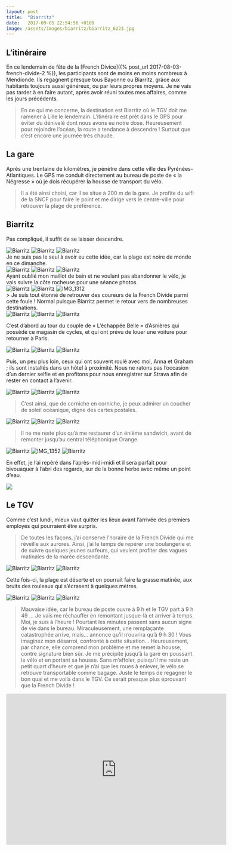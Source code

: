 ```yaml
---
layout: post
title:  "Biarritz"
date:   2017-09-05 22:54:56 +0100
image: /assets/images/biarritz/biarritz_6223.jpg
---
```

## L’itinéraire
En ce lendemain de fête de la [French Divice]({% post_url 2017-08-03-french-divide-2 %}), les participants sont de moins en moins nombreux à Mendionde.
Ils regagnent presque tous Bayonne ou Biarritz, grâce aux habitants toujours aussi généreux, ou par leurs propres moyens.
Je ne vais pas tarder à en faire autant, après avoir réuni toutes mes affaires, comme les jours précédents.
> En ce qui me concerne, la destination est Biarritz où le TGV doit me ramener à Lille le lendemain.
L’itinéraire est prêt dans le GPS pour éviter du dénivelé dont nous avons eu notre dose.
Heureusement pour rejoindre l’océan, la route a tendance à descendre !
Surtout que c’est encore une journée très chaude.

## La gare
Après une trentaine de kilomètres, je pénètre dans cette ville des Pyrénées-Atlantiques.
Le GPS me conduit directement au bureau de poste de « la Négresse » où je dois récupérer la housse de transport du vélo.
> Il a été ainsi choisi, car il se situe à 200 m de la gare.
Je profite du wifi de la SNCF pour faire le point et me dirige vers le centre-ville pour retrouver la plage de préférence.

## Biarritz
Pas compliqué, il suffit de se laisser descendre.
<div class="gallery-box">
  <div class="gallery">
<img src="/assets/images/biarritz/biarritz_6229.jpg" title="Grande Plage" alt="Biarritz" >
<img src="/assets/images/biarritz/biarritz_6230.jpg" title="" alt="Biarritz" >
<img src="/assets/images/biarritz/biarritz_6231.jpg" title="marée basse ..." alt="Biarritz" >
</div>
</div>
Je ne suis pas le seul à avoir eu cette idée, car la plage est noire de monde en ce dimanche.
<div class="gallery-box">
  <div class="gallery">
<img src="/assets/images/biarritz/biarritz_6232.jpg" title="" alt="Biarritz" >
<img src="/assets/images/biarritz/biarritz_6233.jpg" title="" alt="Biarritz" >
<img src="/assets/images/biarritz/biarritz_6234.jpg" title="" alt="Biarritz" >
</div>
</div>
Ayant oublié mon maillot de bain et ne voulant pas abandonner le vélo, je vais suivre la côte rocheuse pour une séance photos.
<div class="gallery-box">
  <div class="gallery">
<img src="/assets/images/biarritz/biarritz_6236.jpg" title="Vieux Port" alt="Biarritz" >
<img src="/assets/images/biarritz/biarritz_6237.jpg" title="" alt="Biarritz" >
<img src="/assets/images/biarritz/biarritz_6238.jpg" title="" alt="IMG_1312" >
</div>
</div>
> Je suis tout étonné de retrouver des coureurs de la French Divide parmi cette foule !
Normal puisque Biarritz permet le retour vers de nombreuses destinations.
<div class="gallery-box">
  <div class="gallery">
<img src="/assets/images/biarritz/biarritz_6239.jpg" title="Rocher de La Vierge" alt="Biarritz" >
<img src="/assets/images/biarritz/biarritz_6240.jpg" title="" alt="Biarritz" >
<img src="/assets/images/biarritz/biarritz_6241.jpg" title="" alt="Biarritz" >
</div>
</div>

C’est d’abord au tour du couple de « L’échappée Belle » d’Asnières qui possède ce magasin de cycles, et qui ont prévu de louer une voiture pour retourner à Paris.
<div class="gallery-box">
  <div class="gallery">
<img src="/assets/images/biarritz/biarritz_6250.jpg" title="Plage de La Marbella" alt="Biarritz" >
<img src="/assets/images/biarritz/biarritz_6251.jpg" title="" alt="Biarritz" >
<img src="/assets/images/biarritz/biarritz_6252.jpg" title="" alt="Biarritz" >
</div>
</div>

Puis, un peu plus loin, ceux qui ont souvent roulé avec moi, Anna et Graham ; ils sont installés dans un hôtel à proximité.
Nous ne ratons pas l’occasion d’un dernier selfie et en profitons pour nous enregistrer sur Strava afin de rester en contact à l’avenir.
<div class="gallery-box">
  <div class="gallery">
<img src="/assets/images/biarritz/biarritz_6223.jpg" title="" alt="Biarritz" >
<img src="/assets/images/biarritz/biarritz_6224.jpg" title="" alt="Biarritz" >
<img src="/assets/images/biarritz/biarritz_6225.jpg" title="" alt="Biarritz" >
</div>
</div>

> C’est ainsi, que de corniche en corniche, je peux admirer un coucher de soleil océanique, digne des cartes postales.

<div class="gallery-box">
  <div class="gallery">
<img src="/assets/images/biarritz/biarritz_6220.jpg" title="" alt="Biarritz" >
<img src="/assets/images/biarritz/biarritz_6221.jpg" title="" alt="Biarritz" >
<img src="/assets/images/biarritz/biarritz_6222.jpg" title="" alt="Biarritz" >
</div>
</div>

>  Il ne me reste plus qu’à me restaurer d’un énième sandwich, avant de remonter jusqu’au central téléphonique Orange.
<div class="gallery-box">
  <div class="gallery">
<img src="/assets/images/biarritz/biarritz_6226.jpg" title="Maisons de ..." alt="Biarritz" >
<img src="/assets/images/biarritz/biarritz_6227.jpg" title="... pêcheurs" alt="IMG_1352" >
<img src="/assets/images/biarritz/biarritz_6228.jpg" title="émetteur Orange" alt="Biarritz" >
</div>
</div>

En effet, je l’ai repéré dans l’après-midi-midi et il sera parfait pour bivouaquer à l’abri des regards, sur de la bonne herbe avec même un point d’eau.

![](/assets/images/biarritz/biarritz_6240.jpg)
## Le TGV
Comme c’est lundi, mieux vaut quitter les lieux avant l’arrivée des premiers employés qui pourraient être surpris.
> De toutes les façons, j’ai conservé l’horaire de la French Divide qui me réveille aux aurores.
Ainsi, j’ai le temps de repérer une boulangerie et de suivre quelques jeunes surfeurs, qui veulent profiter des vagues matinales de la marée descendante.
<div class="gallery-box">
  <div class="gallery">
<img src="/assets/images/biarritz/biarritz_6243.jpg" title="" alt="Biarritz" >
<img src="/assets/images/biarritz/biarritz_6244.jpg" title="" alt="Biarritz" >
<img src="/assets/images/biarritz/biarritz_6245.jpg" title="Casino de Biarritz" alt="Biarritz" >
</div>
</div>

Cette fois-ci, la plage est déserte et on pourrait faire la grasse matinée, aux bruits des rouleaux qui s’écrasent à quelques mètres.
<div class="gallery-box">
  <div class="gallery">
<img src="/assets/images/biarritz/biarritz_6246.jpg" title="surfeurs matinaux " alt="Biarritz" >
<img src="/assets/images/biarritz/biarritz_6247.jpg" title="" alt="Biarritz" >
<img src="/assets/images/biarritz/biarritz_6248.jpg" title="" alt="Biarritz" >
</div>
</div>

> Mauvaise idée, car le bureau de poste ouvre à 9 h et le TGV part à 9 h 49 ...
Je vais me réchauffer en remontant jusque-là et arriver à temps.
Moi, je suis à l’heure ! Pourtant les minutes passent sans aucun signe de vie dans le bureau.
Miraculeusement, une remplaçante catastrophée arrive, mais... annonce qu’il n’ouvrira qu’à 9 h 30 !
> Vous imaginez mon désarroi, confronté à cette situation...
Heureusement, par chance, elle comprend mon problème et me remet la housse, contre signature bien sûr.
Je me précipite jusqu’à la gare en poussant le vélo et en portant sa housse.
Sans m’affoler, puisqu’il me reste un petit quart d’heure et que je n’ai que les roues à enlever, le vélo se retrouve transportable comme bagage.
Juste le temps de regagner le bon quai et me voilà dans le TGV.
> Ce serait presque plus éprouvant que la French Divide !


<center><iframe src="https://www.strava.com/activities/1145199460/embed/1afffad4f24c39c64965bc8f300093f848b8c3a9" width="590" height="405" frameborder="0" scrolling="no" data-mce-fragment="1"></iframe></center>